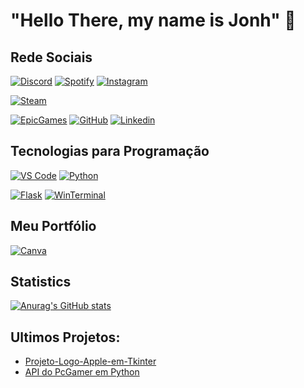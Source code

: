 # "Hello There, my name is Jonh" 👀


## Rede Sociais 
[![Discord](https://img.shields.io/badge/Discord-7289DA?style=for-the-badge&logo=discord&logoColor=white)](https://discord.com/)
[![Spotify](https://img.shields.io/badge/Spotify-1ED760?&style=for-the-badge&logo=spotify&logoColor=white)](https://open.spotify.com/user/zbymvw5nd79w4xfh72u9n78q1?si=590a4b3a50034eae)
[![Instagram](https://img.shields.io/badge/Instagram-E4405F?style=for-the-badge&logo=instagram&logoColor=white)](https://www.instagram.com/jonh.spring/?theme=dark)

[![Steam](https://img.shields.io/badge/Steam-000000?style=for-the-badge&logo=steam&logoColor=white)](https://steamcommunity.com/id/sombra-921/)

[![EpicGames](https://img.shields.io/badge/Epic%20Games-313131?style=for-the-badge&logo=Epic%20Games&logoColor=white)](https://store.epicgames.com/pt-BR/u/8e4d2592931d4deaa124dc1a682c7b2d)
[![GitHub](https://img.shields.io/badge/GitHub-100000?style=for-the-badge&logo=github&logoColor=white)](https://github.com/joaolucas-0000)
[![Linkedin](https://img.shields.io/badge/LinkedIn-0077B5?style=for-the-badge&logo=linkedin&logoColor=white)](https://www.linkedin.com/in/jo%C3%A3o-lucas-2399a3214/)

## Tecnologias para Programação
[![VS Code](https://img.shields.io/badge/VSCode-0078D4?style=for-the-badge&logo=visual%20studio%20code&logoColor=white)](https://code.visualstudio.com/)
[![Python](	https://img.shields.io/badge/Python-3776AB?style=for-the-badge&logo=python&logoColor=white)]()

[![Flask](https://img.shields.io/badge/Flask-000000?style=for-the-badge&logo=flask&logoColor=white)]()
[![WinTerminal](https://img.shields.io/badge/GIT-E44C30?style=for-the-badge&logo=git&logoColor=white)]()
[![]()]()

## Meu Portfólio
[![Canva](https://img.shields.io/badge/Canva-%2300C4CC.svg?&style=for-the-badge&logo=Canva&logoColor=white)](https://www.canva.com/design/DAFBtWzjdM0/qvS0M0Bk4gs6zHiYHdEYlw/view?utm_content=DAFBtWzjdM0&utm_campaign=designshare&utm_medium=link&utm_source=publishpresent)

## Statistics

[![Anurag's GitHub stats](https://github-readme-stats.vercel.app/api?username=joaolucas-0000)](https://github.com/anuraghazra/github-readme-stats)

## Ultimos Projetos:

- [Projeto-Logo-Apple-em-Tkinter](https://github.com/joaolucas-0000/Projeto-Logo-Apple-em-Tkinter.git)
- [API do PcGamer em Python](https://github.com/joaolucas-0000/API-PcGamer_python.git)


